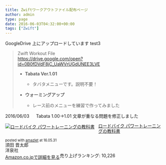 ```yaml
---
title: Zwiftワークアウトファイル配布ページ
author: admin
type: page
date: 2016-06-03T04:32:00+00:00
tags: ["Zwift"]
---
```


GoogleDrive 上にアップロードしています
test3

<blockquote class="tr_bq">
  <p>
    Zwift Workout File<br /> <a href="https://drive.google.com/open?id=0B0fDVdF8jC_UaWVrUGdUNEE3LVE">https://drive.google.com/open?id=0B0fDVdF8jC_UaWVrUGdUNEE3LVE</a>
  </p>

  <ul>
    <li>
<b>Tabata Ver.1.01</b>
    </li>
  </ul>

  <ul>
    <li style="list-style-type: none;">
<ul>
  <li>
    タバタメニューです。説明不要！
  </li>
</ul>
    </li>
  </ul>

  <ul>
    <li>
<b>ウォーミングアップ</b>
    </li>
  </ul>

  <ul>
    <li style="list-style-type: none;">
<ul>
  <li>
    レース前のメニューを練習で作ってみました
  </li>
</ul>
    </li>
  </ul>
</blockquote>

2016/06/03 　 Tabata 1.00→1.01 文章が重なる問題を修正しました

<div class="amazlet-box" style="margin-bottom: 0px;">
  <div class="amazlet-image" style="float: left; margin: 0px 12px 1px 0px;">
    <a href="http://www.amazon.co.jp/exec/obidos/ASIN/4800308712/gensobunya-22/ref=nosim/" target="_blank" rel="noopener" name="amazletlink"><img style="border: none;" src="https://images-fe.ssl-images-amazon.com/images/I/61JDjtAXWIL._SL160_.jpg" alt="ロードバイク パワートレーニングの教科書" /></a>
  </div>

  <div class="amazlet-info" style="line-height: 120%; margin-bottom: 10px;">
    <div class="amazlet-name" style="line-height: 120%; margin-bottom: 10px;">
<a href="http://www.amazon.co.jp/exec/obidos/ASIN/4800308712/gensobunya-22/ref=nosim/" target="_blank" rel="noopener" name="amazletlink">ロードバイク パワートレーニングの教科書</a></p>

<div class="amazlet-powered-date" style="font-size: 80%; line-height: 120%; margin-top: 5px;">
  posted with <a title="amazlet" href="http://www.amazlet.com/" target="_blank" rel="noopener">amazlet</a> at 16.05.31
</div>

<div class="amazlet-detail">
須田 晋太郎 <br /> 洋泉社 <br /> 売り上げランキング: 10,226

<div class="amazlet-sub-info" style="float: left;">
<div class="amazlet-link" style="margin-top: 5px;">
  <a href="http://www.amazon.co.jp/exec/obidos/ASIN/4800308712/gensobunya-22/ref=nosim/" target="_blank" rel="noopener" name="amazletlink">Amazon.co.jpで詳細を見る</a>
</div>

  </div>

  <div class="amazlet-footer" style="clear: left;">
     
  </div>
</div>
